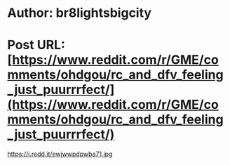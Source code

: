 # Author: br8lightsbigcity
# Post URL: [https://www.reddit.com/r/GME/comments/ohdgou/rc_and_dfv_feeling_just_puurrrfect/](https://www.reddit.com/r/GME/comments/ohdgou/rc_and_dfv_feeling_just_puurrrfect/)


https://i.redd.it/ewjwwpdpwba71.jpg